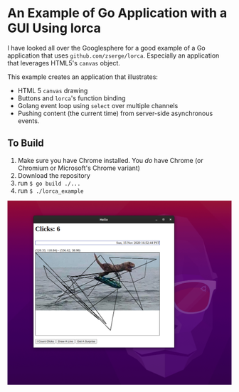 # An Example of Go Application with a GUI Using lorca 

I have looked all over the Googlesphere for a good example of a Go application 
that uses `github.com/zserge/lorca`.  Especially an application that leverages 
HTML5's `canvas` object.

This example creates an application that illustrates:  

* HTML 5 `canvas` drawing  
* Buttons and `lorca`'s function binding  
* Golang event loop using `select` over multiple channels
* Pushing content (the current time) from server-side asynchronous events.


## To Build ##  

1. Make sure you have Chrome installed.  You _do_ have Chrome (or Chromium or Microsoft's Chrome variant)
1. Download the repository
1. run `$ go build ./...`
1. run `$ ./lorca_example`


![](./docs/screencap.png)
